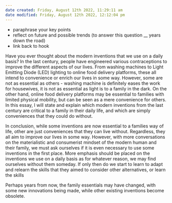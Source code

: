 ```yaml
---
date created: Friday, August 12th 2022, 11:29:11 am
date modified: Friday, August 12th 2022, 12:12:04 pm
---
```

- paraphrase your key points
- reflect on future and possible trends (to answer this question __ years down the road)
- link back to hook

Have you ever thought about the modern inventions that we use on a daily basis? In the last century, people have engineered various contraceptions to improve the different aspects of our lives. From washing machines to Light Emitting Diode (LED) lighting to online food delivery platforms, these all intend to convenience or enrich our lives in some way. However, some are not as essential as others - washing machine is definitely eases the work for housewives, it is not as essential as light is to a family in the dark. On the other hand, online food delivery platforms may be essential to families with limited physical mobility, but can be seen as a mere convenience for others. In this essay, I will state and explain which modern inventions from the last century are critical to a family in their daily life, and which are simply conveniences that they could do without.


In conclusion, while some inventions are now essential to a families way of life, other are just conveniences that they can live without. Regardless, they all aim to improve our lives in some way. However, with more conversations on the materialistic and consumerist mindset of the modern human and their family, we must ask ourselves if it is even necessary to use some inventions in the first place. More emphasis should be placed on the inventions we use on a daily basis as for whatever reason, we may find ourselves without them someday. If only then do we start to learn to adapt and relearn the skills that they aimed to  consider other alternatives, or learn the skills 

Perhaps years from now, the family essentials may have changed, with some new innovations being made, while other existing inventions become obsolete.
